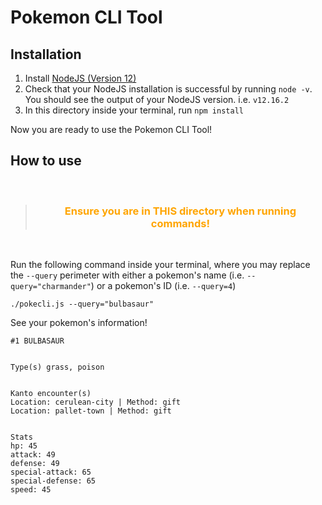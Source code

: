 Pokemon CLI Tool
====================

## Installation

1. Install [NodeJS (Version 12)](https://nodejs.org/en/)
2. Check that your NodeJS installation is successful by running `node -v`. You should see the output of your NodeJS version. i.e. `v12.16.2`
3. In this directory inside your terminal, run `npm install`

Now you are ready to use the Pokemon CLI Tool!

## How to use
<br/>

><h3 style='color: orange; text-align: center'>Ensure you are in THIS directory when running commands!</h3>
<br/>

Run the following command inside your terminal, where you may replace the `--query` perimeter with either a pokemon's name (i.e. `--query="charmander"`) or a pokemon's ID (i.e. `--query=4`)

```
./pokecli.js --query="bulbasaur"
```

See your pokemon's information!

```
#1 BULBASAUR


Type(s) grass, poison


Kanto encounter(s)
Location: cerulean-city | Method: gift
Location: pallet-town | Method: gift


Stats
hp: 45
attack: 49
defense: 49
special-attack: 65
special-defense: 65
speed: 45
```
